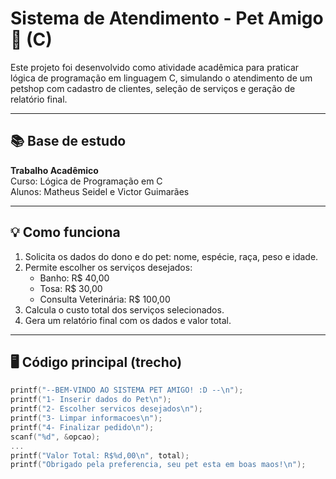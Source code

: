 # Sistema de Atendimento - Pet Amigo 🐾 (C)

Este projeto foi desenvolvido como atividade acadêmica para praticar lógica de programação em linguagem C, simulando o atendimento de um petshop com cadastro de clientes, seleção de serviços e geração de relatório final.

---

## 📚 Base de estudo

**Trabalho Acadêmico**  
Curso: Lógica de Programação em C  
Alunos: Matheus Seidel e Victor Guimarães

---

## 💡 Como funciona

1. Solicita os dados do dono e do pet: nome, espécie, raça, peso e idade.  
2. Permite escolher os serviços desejados:
   - Banho: R$ 40,00  
   - Tosa: R$ 30,00  
   - Consulta Veterinária: R$ 100,00  
3. Calcula o custo total dos serviços selecionados.  
4. Gera um relatório final com os dados e valor total.

---

## 🖥️ Código principal (trecho)

```c
printf("--BEM-VINDO AO SISTEMA PET AMIGO! :D --\n");
printf("1- Inserir dados do Pet\n");
printf("2- Escolher servicos desejados\n");
printf("3- Limpar informacoes\n");
printf("4- Finalizar pedido\n");
scanf("%d", &opcao);
...
printf("Valor Total: R$%d,00\n", total);
printf("Obrigado pela preferencia, seu pet esta em boas maos!\n");

